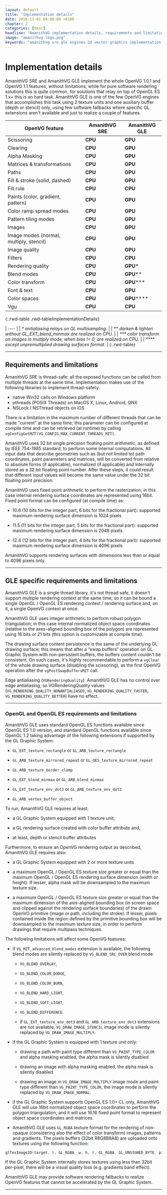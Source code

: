 ```yaml
---
layout: default
title: "Implementation details"
date: 2018-11-01 08:00:00 +0100
chapter: 2
categories: [desc]
headline: "AmanithVG implementation details, requirements and limitations"
image: "amanithvg-logo.png"
keywords: "amanithvg sre gle engines 2d vector graphics implementation details openvg"
---
```


# Implementation details

AmanithVG SRE and AmanithVG GLE implement the whole OpenVG 1.0.1 and OpenVG 1.1 features, without limitations; while for pure software rendering solutions this is quite common, for solutions that relay on top of OpenGL ES 1.x+ this is an hard task. 
AmanithVG GLE is one of the few OpenVG engines that accomplishes this task using 2 texture units and one auxiliary buffer (depth or stencil) only, using few software fallbacks where specific GL extensions aren't available and just to realize a couple of features. 

| OpenVG feature | AmanithVG SRE | AmanithVG GLE |
| ---- | ----- | ----- |
| Scissoring | <span class="green_text">__CPU__</span> | <span class="green_text">__GPU__</span> |
| Clearing | <span class="green_text">__CPU__</span> | <span class="green_text">__GPU__</span> |
| Alpha Masking | <span class="green_text">__CPU__</span> | <span class="green_text">__GPU__</span> |
| Matrices & transformations | <span class="green_text">__CPU__</span> | <span class="green_text">__GPU__</span> |
| Paths | <span class="green_text">__CPU__</span> | <span class="green_text">__GPU__</span> |
| Fill & stroke (solid, dashed) | <span class="green_text">__CPU__</span> | <span class="green_text">__GPU__</span> |
| Fill rule | <span class="green_text">__CPU__</span> | <span class="red_text">__CPU__</span> |
| Paints (color, gradient, pattern) | <span class="green_text">__CPU__</span> | <span class="green_text">__GPU__</span> |
| Color ramp spread modes | <span class="green_text">__CPU__</span> | <span class="green_text">__GPU__</span> |
| Pattern tiling modes | <span class="green_text">__CPU__</span> | <span class="green_text">__GPU__</span> |
| Images | <span class="green_text">__CPU__</span> | <span class="green_text">__GPU__</span> |
| Image modes (normal, multiply, stencil) | <span class="green_text">__CPU__</span> | <span class="green_text">__GPU__</span> |
| Image quality | <span class="green_text">__CPU__</span> | <span class="green_text">__GPU__</span> |
| Filters | <span class="green_text">__CPU__</span> | <span class="red_text">__CPU__</span> |
| Rendering quality | <span class="green_text">__CPU__</span> | <span class="green_text">__GPU__</span>\* |
| Blend modes | <span class="green_text">__CPU__</span> | <span class="green_text">__GPU__</span>\*\* |
| Color transform | <span class="green_text">__CPU__</span> | <span class="green_text">__GPU__</span>\*\*\* |
| Font & text | <span class="green_text">__CPU__</span> | <span class="green_text">__GPU__</span> |
| Color spaces | <span class="green_text">__CPU__</span> | <span class="green_text">__GPU__</span>\*\*\*\* |
| Vgu | <span class="green_text">__CPU__</span> | <span class="red_text">__CPU__</span> |
{:.rwd-table .rwd-tableImplementationDetails}

| :--- |
| *\* antialiasing relays on GL multisampling.* |
| *\*\* darken & lighten without GL\_EXT\_blend\_minmax are realized on CPU.* |
| *\*\*\* color transform on images in multiply mode, when bias != 0, are realized on CPU.* |
| *\*\*\*\* except unpremultiplied drawing surfaces format.* |
{:.rwd-table}

---

## Requirements and limitations

AmanithVG SRE is thread-safe: all the exposed functions can be called from multiple threads at the same time.
Implementation makes use of the following libraries to implement thread-safety:

- native Win32 calls on Windows platform
- pthreads (POSIX Threads) on MacOS X, Linux, Android, QNX
- NSLock / NSThread objects on iOS

There is a limitation in the maximum number of different threads that can be made "current" at the same time; this parameter can be configured at compile time and can be retrieved (at runtime) by calling `vgConfigGetMZT(VG_CONFIG_MAX_CURRENT_THREADS_MZT)`.

AmanithVG uses 32 bit single precision floating point arithmetic, as defined by IEEE 754-1985 standard, to perform some internal computations. All input data that describe geometries such as (but not limited to) path coordinates, paint parameters and matrices, will be converted from relative to absolute forms (if applicable), normalized (if applicable) and internally stored as a 32 bit floating point number. After these steps, it could result that different input values will become the same value under the 32 bit floating point precision.

AmanithVG uses fixed point arithmetic to perform the rasterization; in this case internal rendering surface coordinates are represented using 16bit. Fixed point format can be configured (at compile time) as:

 * 10.6 (10 bits for the integer part, 6 bits for the fractional part): supported maximum rendering surface dimension is 1024 pixels
 
 * 11.5 (11 bits for the integer part, 5 bits for the fractional part): supported maximum rendering surface dimension is 2048 pixels
 
 * 12.4 (12 bits for the integer part, 4 bits for the fractional part): supported maximum rendering surface dimension is 4096 pixels

AmanithVG supports rendering surfaces with dimensions less than or equal to 4096 pixels only.

---

## GLE specific requirements and limitations

AmanithVG GLE is a single thread library, it's not thread safe, it doesn't support multiple rendering context at the same time; so it can be bound a single OpenGL / OpenGL ES rendering context / rendering surface and, on it, a single OpenVG context at once.

AmanithVG GLE uses integer arithmetic to perform robust polygon triangulation; in this case internal normalized object space coordinates (relative to the axes-aligned bounding box of the polygon) are represented using 16 bits or 21 bits (this option is customizable at compile time).

The drawing surface content persistence is the same of the underlying GL drawing surface; this means that after a “swap buffers” operation on GL Graphic System with non-persistent buffers, the buffers content couldn't be consistent. On such cases, it's highly recommendable to perform a `vgClear` of the whole drawing surface (disabling the scissoring), as the first OpenVG operation after the `vgPostSwapBuffersMZT` call.

Edge antialiasing (`VGRenderingQuality`): AmanithVG GLE has no control over edge antialiasing, so VGRenderingQuality values (`VG_RENDERING_QUALITY_NONANTIALIASED`, `VG_RENDERING_QUALITY_FASTER`, `VG_RENDERING_QUALITY_BETTER`) have no effect.

---

### OpenGL and OpenGL ES requirements and limitations

AmanithVG GLE uses standard OpenGL ES functions available since OpenGL ES 1.0 version, and standard OpenGL functions available since OpenGL 1.2 taking advantage of the following extensions if supported by the GL Graphic System:

 * `GL_EXT_texture_rectangle` or `GL_ARB_texture_rectangle`
 
 * `GL_ARB_texture_mirrored_repeat` or `GL_OES_texture_mirrored_repeat`
 
 * `GL_ARB_texture_border_clamp`
 
 * `GL_EXT_blend_minmax` or `GL_ARB_blend_minmax`
 
 * `GL_EXT_texture_env_dot3` or `GL_ARB_texture_env_dot3`
 
 * `GL_ARB_vertex_buffer_object`

To run, AmanithVG GLE requires at least:

 * a GL Graphic System equipped with 1 texture unit,

 * a GL rendering surface created with color buffer attribute and,

 * at least, depth or stencil buffer attributes

Furthermore, to ensure an OpenVG rendering output as described, AmanithVG GLE requires also:

 * a GL Graphic System equipped with 2 or more texture units

 * a maximum OpenGL / OpenGL ES texture size greater or equal than the maximum OpenGL / OpenGL ES rendering surface dimension (width or 
 height). If lesser, alpha mask will be downsampled to the maximum texture size.
 
 * a maximum OpenGL / OpenGL ES texture size greater or equal than the maximum dimension of the axis-aligned bounding box (in screen space and clipped against the rendering surface boundaries) of the drawn OpenVG primitive (image or path, including the stroke). If lesser, pixels contained inside the region defined by the primitive bounding box will be downsampled to the maximum texture size, in order to perform drawings that require multipass techniques.

The following limitations will affect some OpenVG features:

 * if `VG_MZT_advanced_blend_modes` extension is available, the following blend modes are silently replaced by `VG_BLEND_SRC_OVER` blend mode:
 
   * `VG_BLEND_OVERLAY`,
 
   * `VG_BLEND_COLOR_DODGE`,
 
   * `VG_BLEND_COLOR_BURN`,
 
   * `VG_BLEND_HARD_LIGHT`,
 
   * `VG_BLEND_SOFT_LIGHT`,
 
   * `VG_BLEND_DIFFERENCE`.
 
   * if `GL_EXT_texture_env_dot3` and `GL_ARB_texture_env_dot3` extensions are not available, `VG_DRAW_IMAGE_STENCIL` image mode is silently replaced by `VG_DRAW_IMAGE_MULTIPLY`.

 * if the GL Graphic System is equipped with 1 texture unit only:
 
   * drawing a path with paint type different than `VG_PAINT_TYPE_COLOR` and alpha masking enabled, the alpha mask is silently disabled
 
   * drawing an image with alpha masking enabled, the alpha mask is silently disabled
 
   * drawing an image in `VG_DRAW_IMAGE_MULTIPLY` image mode and paint type different than `VG_PAINT_TYPE_COLOR`, the image mode is silently replaced by `VG_DRAW_IMAGE_NORMAL`.

 * if the GL Graphic System supports OpenGL ES 1.0+ CL only, AmanithVG GLE will use 16bit normalized object space coordinates to perform the polygon triangulation, and it will use 16.16 fixed point format to represent object space coordinates and matrices.

 * AmanithVG GLE uses `GL_RGBA` texture format for the rendering of non-opaque (considering also the effect of color transform) images, patterns and gradients. The pixels buffers (32bit R8G8B8A8) are uploaded onto textures using the following function:

```c
glTexImage2D(target, 0, GL_RGBA, w, h, 0, GL_RGBA, GL_UNSIGNED_BYTE, pixels)
```

If the GL Graphic System internally stores textures using less than 32bit per-pixel, there will be a visual quality loss (e.g. gradients band effect).

AmanithVG GLE may provide software rendering fallbacks to realize OpenVG features that cannot be accelerated by the GL Graphic System.

---
